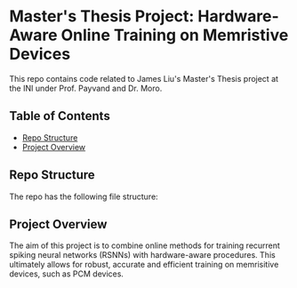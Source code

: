 # Master's Thesis Project: Hardware-Aware Online Training on Memristive Devices

This repo contains code related to James Liu's Master's Thesis project at the INI under Prof. Payvand and Dr. Moro.

<!-- START doctoc generated TOC please keep comment here to allow auto update -->
<!-- DON'T EDIT THIS SECTION, INSTEAD RE-RUN doctoc TO UPDATE -->
## Table of Contents

- [Repo Structure](#repo-structure)
- [Project Overview](#project-overview)

<!-- END doctoc generated TOC please keep comment here to allow auto update -->

## Repo Structure
The repo has the following file structure:

## Project Overview

The aim of this project is to combine online methods for training recurrent spiking neural networks (RSNNs) with hardware-aware procedures. This ultimately allows for robust, accurate and efficient training on memrisitive devices, such as PCM devices.